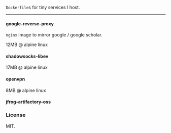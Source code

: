 `Dockerfile`s for tiny services I host.

---------------

#### google-reverse-proxy

`nginx` image to mirror google / google scholar.

12MB @ alpine linux

#### shadowsocks-libev

17MB @ alpine linux

#### openvpn

8MB @ alpine linux

#### jfrog-artifactory-oss

### License

MIT.
